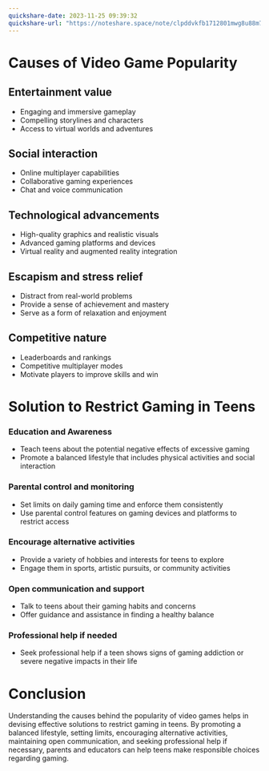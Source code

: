 ```yaml
---
quickshare-date: 2023-11-25 09:39:32
quickshare-url: "https://noteshare.space/note/clpddvkfb1712801mwg8u88m7c#+SzV4XsSGgt2pQij1IlSHBEppudXTZAHwpDBCVNXOEI"
---
```

# Causes of Video Game Popularity

## Entertainment value
- Engaging and immersive gameplay
- Compelling storylines and characters
- Access to virtual worlds and adventures

## Social interaction
- Online multiplayer capabilities
- Collaborative gaming experiences
- Chat and voice communication

## Technological advancements
- High-quality graphics and realistic visuals
- Advanced gaming platforms and devices
- Virtual reality and augmented reality integration

## Escapism and stress relief
- Distract from real-world problems
- Provide a sense of achievement and mastery
- Serve as a form of relaxation and enjoyment

## Competitive nature
- Leaderboards and rankings
- Competitive multiplayer modes
- Motivate players to improve skills and win

# Solution to Restrict Gaming in Teens

### Education and Awareness
- Teach teens about the potential negative effects of excessive gaming
- Promote a balanced lifestyle that includes physical activities and social interaction

### Parental control and monitoring
- Set limits on daily gaming time and enforce them consistently
- Use parental control features on gaming devices and platforms to restrict access

### Encourage alternative activities
- Provide a variety of hobbies and interests for teens to explore
- Engage them in sports, artistic pursuits, or community activities

### Open communication and support
- Talk to teens about their gaming habits and concerns
- Offer guidance and assistance in finding a healthy balance

### Professional help if needed
- Seek professional help if a teen shows signs of gaming addiction or severe negative impacts in their life

# Conclusion
Understanding the causes behind the popularity of video games helps in devising effective solutions to restrict gaming in teens. By promoting a balanced lifestyle, setting limits, encouraging alternative activities, maintaining open communication, and seeking professional help if necessary, parents and educators can help teens make responsible choices regarding gaming.